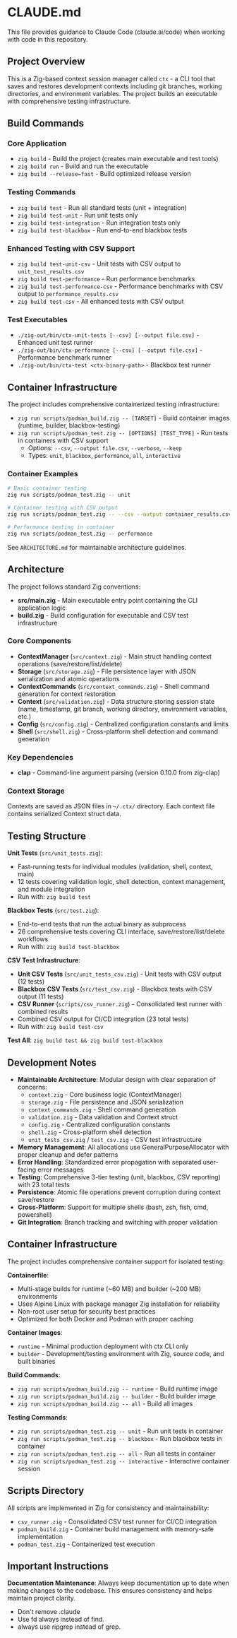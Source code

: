 # CLAUDE.md

This file provides guidance to Claude Code (claude.ai/code) when working with code in this repository.

## Project Overview

This is a Zig-based context session manager called `ctx` - a CLI tool that saves and restores development contexts including git branches, working directories, and environment variables. The project builds an executable with comprehensive testing infrastructure.

## Build Commands

### Core Application
- `zig build` - Build the project (creates main executable and test tools)
- `zig build run` - Build and run the executable
- `zig build --release=fast` - Build optimized release version

### Testing Commands
- `zig build test` - Run all standard tests (unit + integration)
- `zig build test-unit` - Run unit tests only
- `zig build test-integration` - Run integration tests only
- `zig build test-blackbox` - Run end-to-end blackbox tests

### Enhanced Testing with CSV Support
- `zig build test-unit-csv` - Unit tests with CSV output to `unit_test_results.csv`
- `zig build test-performance` - Run performance benchmarks
- `zig build test-performance-csv` - Performance benchmarks with CSV output to `performance_results.csv`
- `zig build test-csv` - All enhanced tests with CSV output

### Test Executables
- `./zig-out/bin/ctx-unit-tests [--csv] [--output file.csv]` - Enhanced unit test runner
- `./zig-out/bin/ctx-performance [--csv] [--output file.csv]` - Performance benchmark runner
- `./zig-out/bin/ctx-test <ctx-binary-path>` - Blackbox test runner

## Container Infrastructure

The project includes comprehensive containerized testing infrastructure:

- `zig run scripts/podman_build.zig -- [TARGET]` - Build container images (runtime, builder, blackbox-testing)
- `zig run scripts/podman_test.zig -- [OPTIONS] [TEST_TYPE]` - Run tests in containers with CSV support
  - Options: `--csv`, `--output file.csv`, `--verbose`, `--keep`
  - Types: `unit`, `blackbox`, `performance`, `all`, `interactive`

### Container Examples
```bash
# Basic container testing
zig run scripts/podman_test.zig -- unit

# Container testing with CSV output
zig run scripts/podman_test.zig -- --csv --output container_results.csv all

# Performance testing in container
zig run scripts/podman_test.zig -- performance
```

See `ARCHITECTURE.md` for maintainable architecture guidelines.

## Architecture

The project follows standard Zig conventions:

- **src/main.zig** - Main executable entry point containing the CLI application logic
- **build.zig** - Build configuration for executable and CSV test infrastructure

### Core Components

- **ContextManager** (`src/context.zig`) - Main struct handling context operations (save/restore/list/delete)
- **Storage** (`src/storage.zig`) - File persistence layer with JSON serialization and atomic operations
- **ContextCommands** (`src/context_commands.zig`) - Shell command generation for context restoration
- **Context** (`src/validation.zig`) - Data structure storing session state (name, timestamp, git branch, working directory, environment variables, etc.)
- **Config** (`src/config.zig`) - Centralized configuration constants and limits
- **Shell** (`src/shell.zig`) - Cross-platform shell detection and command generation

### Key Dependencies

- **clap** - Command-line argument parsing (version 0.10.0 from zig-clap)

### Context Storage

Contexts are saved as JSON files in `~/.ctx/` directory. Each context file contains serialized Context struct data.

## Testing Structure

**Unit Tests** (`src/unit_tests.zig`):
- Fast-running tests for individual modules (validation, shell, context, main)
- 12 tests covering validation logic, shell detection, context management, and module integration
- Run with: `zig build test`

**Blackbox Tests** (`src/test.zig`):
- End-to-end tests that run the actual binary as subprocess
- 26 comprehensive tests covering CLI interface, save/restore/list/delete workflows
- Run with: `zig build test-blackbox`

**CSV Test Infrastructure**:
- **Unit CSV Tests** (`src/unit_tests_csv.zig`) - Unit tests with CSV output (12 tests)
- **Blackbox CSV Tests** (`src/test_csv.zig`) - Blackbox tests with CSV output (11 tests)
- **CSV Runner** (`scripts/csv_runner.zig`) - Consolidated test runner with combined results
- Combined CSV output for CI/CD integration (23 total tests)
- Run with: `zig build test-csv`

**Test All**: `zig build test && zig build test-blackbox`

## Development Notes

- **Maintainable Architecture**: Modular design with clear separation of concerns:
  - `context.zig` - Core business logic (ContextManager)
  - `storage.zig` - File persistence and JSON serialization
  - `context_commands.zig` - Shell command generation
  - `validation.zig` - Data validation and Context struct
  - `config.zig` - Centralized configuration constants
  - `shell.zig` - Cross-platform shell detection
  - `unit_tests_csv.zig` / `test_csv.zig` - CSV test infrastructure
- **Memory Management**: All allocations use GeneralPurposeAllocator with proper cleanup and defer patterns
- **Error Handling**: Standardized error propagation with separated user-facing error messages
- **Testing**: Comprehensive 3-tier testing (unit, blackbox, CSV reporting) with 23 total tests
- **Persistence**: Atomic file operations prevent corruption during context save/restore
- **Cross-Platform**: Support for multiple shells (bash, zsh, fish, cmd, powershell)
- **Git Integration**: Branch tracking and switching with proper validation

## Container Infrastructure

The project includes comprehensive container support for isolated testing:

**Containerfile**:
- Multi-stage builds for runtime (~60 MB) and builder (~200 MB) environments
- Uses Alpine Linux with package manager Zig installation for reliability
- Non-root user setup for security best practices
- Optimized for both Docker and Podman with proper caching

**Container Images**:
- `runtime` - Minimal production deployment with ctx CLI only
- `builder` - Development/testing environment with Zig, source code, and built binaries

**Build Commands**:
- `zig run scripts/podman_build.zig -- runtime` - Build runtime image
- `zig run scripts/podman_build.zig -- builder` - Build builder image  
- `zig run scripts/podman_build.zig -- all` - Build all images

**Testing Commands**:
- `zig run scripts/podman_test.zig -- unit` - Run unit tests in container
- `zig run scripts/podman_test.zig -- blackbox` - Run blackbox tests in container
- `zig run scripts/podman_test.zig -- all` - Run all tests in container
- `zig run scripts/podman_test.zig -- interactive` - Interactive container session

## Scripts Directory

All scripts are implemented in Zig for consistency and maintainability:

- `csv_runner.zig` - Consolidated CSV test runner for CI/CD integration
- `podman_build.zig` - Container build management with memory-safe implementation
- `podman_test.zig` - Containerized test execution

## Important Instructions

**Documentation Maintenance**: Always keep documentation up to date when making changes to the codebase. This ensures consistency and helps maintain project clarity.
- Don't remove .claude
- Use fd always instead of find.
- always use ripgrep instead of grep.